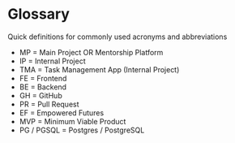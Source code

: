 # Glossary

Quick definitions for commonly used acronyms and abbreviations

- MP = Main Project OR Mentorship Platform
- IP = Internal Project
- TMA = Task Management App (Internal Project)
- FE = Frontend
- BE = Backend
- GH = GitHub
- PR = Pull Request
- EF = Empowered Futures
- MVP = Minimum Viable Product
- PG / PGSQL = Postgres / PostgreSQL
